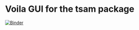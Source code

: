 # Voila GUI for the tsam package

[![Binder](https://mybinder.org/badge_logo.svg)](https://mybinder.org/v2/gh/FZJ-IEK3-VSA/voila-tsam/HEAD?urlpath=voila%2Frender%2FTime-Series-Aggregation-Module.ipynb)
